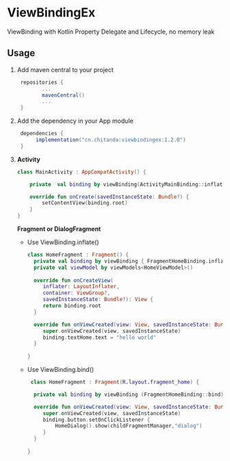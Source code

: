 # ViewBindingEx



ViewBinding with Kotlin Property Delegate and Lifecycle, no memory leak




## Usage

1. Add maven central to  your project

   ```groovy
    repositories {
           ...
           mavenCentral()
           ...
    }
   ```

2. Add the dependency in your App module

   ```groovy
    dependencies {
         implementation("cn.chitanda:viewbindingex:1.2.0")
    }
   ```

3. **Activity**
   
   ```kotlin
   class MainActivity : AppCompatActivity() {
   
       private  val binding by viewBinding(ActivityMainBinding::inflate)
   
       override fun onCreate(savedInstanceState: Bundle?) {
           setContentView(binding.root)
       }
   }
   ```
   
   **Fragment or DialogFragment**
   
   - Use  ViewBinding.inflate()
   
      ```kotlin
      class HomeFragment : Fragment() {
      	private val binding by viewBinding { FragmentHomeBinding.inflate(layoutInflater) }
        private val viewModel by viewModels<HomeViewModel>()
       	
        override fun onCreateView(
           inflater: LayoutInflater,
           container: ViewGroup?,
           savedInstanceState: Bundle?): View {
           return binding.root
       	}
      
       	override fun onViewCreated(view: View, savedInstanceState: Bundle?) {
           super.onViewCreated(view, savedInstanceState)
           binding.textHome.text = "hello world"
       	}
        
      }
      ```
   - Use ViewBinding.bind()
	
      ```kotlin
	   class HomeFragment : Fragment(R.layout.fragment_home) {
      
      	private val binding by viewBinding (FragmentHomeBinding::bind)
      
      	override fun onViewCreated(view: View, savedInstanceState: Bundle?) {
           super.onViewCreated(view, savedInstanceState)
           binding.button.setOnClickListener {
               HomeDialog().show(childFragmentManager,"dialog")
           }
        }
        
      }
      ```